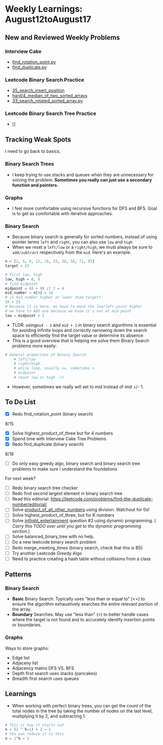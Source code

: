 # Weekly Learnings: August12toAugust17

## New and Reviewed Weekly Problems

### Interview Cake
- [find_rotation_point.py](find_rotation_point.py)
- [find_duplicate.py](find_duplicate.py)

### Leetcode Binary Search Practice
- [35_search_insert_position](../../../leetcode_python/2024/easy/35_search_insert_position.py)
- [hard/4_median_of_two_sorted_arrays](../../../leetcode_python/2024/hard/4_median_of_two_sorted_arrays.py)
- [33_search_rotated_sorted_array.py](../../../leetcode_python/2024/medium/33_search_rotated_sorted_array.py)

### Leetcode Binary Search Tree Practice
- []
## Tracking Weak Spots 

I need to go back to basics.

### Binary Search Trees

- I keep trying to use stacks and queues when they are unnecessary for solving the problem. **Sometimes you really can just use a secondary function and pointers**.

### Graphs
- I feel more comfortable using recursive functions for DFS and BFS. Goal is to get as comfortable with iterative approaches.

### Binary Search
- Because binary search is generally for sorted numbers, instead of using pointer terms `left` and `right`, you can also use `low` and `high`
- When we reset a `left/low` or a `right/high`, we must always be sure to `add/subtract` respectively from the `mid`. Here's an example:
```Python
n = [2, 5, 8, 12, 16, 23, 38, 56, 72, 91]
target = 23

# first low, high
low, high = 0, 9
# find midpoint
midpoint = (0 + 9) // 2 = 4
mid_number = n[4] = 16
# is mid_number higher or lower than target?
16 < 23
# because it is more, we have to move the low/left point higher
# we have to ADD one because we know it's not at mid point
low = midpoint + 1
```
- TLDR: using`mid - 1` and `mid + 1` in binary search algorithms is essential for avoiding infinite loops and correctly narrowing down the search space to efficiently find the target value or determine its absence
- This is a good overview that is helping me solve them Binary Search problems more easily:
```Python
# General properties of Binary Search:
    # left/low
    # right/high
    # while loop, usually <=, sometimes <
    # midpoint
    # reset low or high -/+
```
- However, sometimes we really will set to mid instead of mid +/- 1.

## To Do List

- [x] Redo find_rotation_point (binary search)

8/15
- [x] Solve highest_product_of_three but for 4 numbers
- [X] Spend time with Interview Cake Tree Problems
- [x] Redo find_duplicate (binary search)

8/16
- [ ] Do only easy greedy algo, binary search and binary search tree problems to make sure I understand the foundations

For next week?
- [ ] Redo binary search tree checker
- [ ] Redo find second largest element in binary search tree
- [ ] Read this editorial: https://leetcode.com/problems/find-the-duplicate-number/editorial/
- [ ] Solve [product_of_all_other_numbers](product_of_all_other_numbers.py) using division. Watchout for 0s!
- [ ] Solve highest_product_of_three, but for K numbers
- [ ] Solve [inflight_entertainment](inflight_entertainment.py) question #2 using dynamic programming. ( _Carry this TODO over until you get to the dynamic programming section._)
- [ ] Solve balanced_binary_tree with no help.
- [ ] Do a new leetcode binary search problem
- [ ] Redo merge_meeting_times (binary search, check that this is BS)
- [ ] Try another Leetcode Greedy Algo
- [ ] Need to practice creating a hash table without collisions from a class

## Patterns

### Binary Search
- **Basic** Binary Search: Typically uses "less than or equal to" (<=) to ensure the algorithm exhaustively searches the entire relevant portion of the array.
- **Boundary** Searches: May use "less than" (<) to better handle cases where the target is not found and to accurately identify insertion points or boundaries.

### Graphs

Ways to store graphs:
- Edge list
- Adjaceny list
- Adjacency matrix
DFS VS. BFS
- Depth first search uses stacks (pancakes)
- Breadth first search uses queues

## Learnings
- When working with perfect binary trees, you can get the count of the total nodes in the tree by taking the number of nodes on the last level, multiplying it by 2, and subtracting 1.
```Python
# This is how it starts out
n = (2 ^ h−1) ∗ 2 − 1
# YOu can reduce it to this
n = 2^h − 1
```


